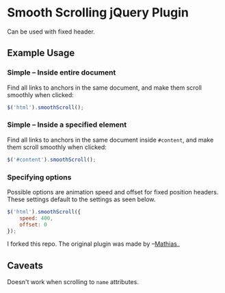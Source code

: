 # Smooth Scrolling jQuery Plugin
Can be used with fixed header.

## Example Usage

### Simple – Inside entire document

Find all links to anchors in the same document, and make them scroll smoothly when clicked:

```js
$('html').smoothScroll();
```

### Simple – Inside a specified element

Find all links to anchors in the same document inside `#content`, and make them scroll smoothly when clicked:

```js
$('#content').smoothScroll();
```

### Specifying options
Possible options are animation speed and offset for fixed position headers. These settings default to the settings as seen below.

```js
$('html').smoothScroll({
	speed: 400,
	offset: 0
});
```

I forked this repo. The original plugin was made by –[Mathias](http://mathiasbynens.be/)_

## Caveats
Doesn't work when scrolling to `name` attributes.